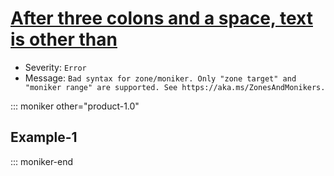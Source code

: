 # [After three colons and a space, text is other than](https://ceapex.visualstudio.com/Engineering/_workitems/edit/23717)
- Severity: `Error`
- Message: `Bad syntax for zone/moniker. Only "zone target" and "moniker range" are supported. See https://aka.ms/ZonesAndMonikers.`

::: moniker other="product-1.0"
## Example-1
::: moniker-end
